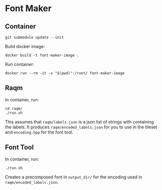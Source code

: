 # Font Maker


## Container

```
git submodule update --init
```

Build docker image:

```
docker build -t font-maker-image .
```

Run container:

```
docker run --rm -it -v "$(pwd)":/root/ font-maker-image
```

## Raqm

In container, run:

```
cd raqm/
./run.sh
```

This assumes that `raqm/labels.json` is a json list of strings with containing the labels. It produces `raqm/encoded_labels.json` for you to use in the tileset and `encoding.hpp` for the font tool.

## Font Tool

In container, run:

```
./run.sh
```

Creates a precomposed font in `output_dir/` for the encoding used in `raqm/encoded_labels.json`.

